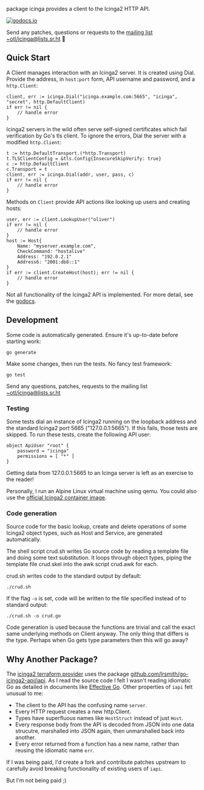 package icinga provides a client to the Icinga2 HTTP API.

[![godocs.io](http://godocs.io/olowe.co/icinga?status.svg)](http://godocs.io/olowe.co/icinga)

Send any patches, questions or requests to the [mailing list][list] [~otl/icinga@lists.sr.ht](mailto:~otl/icinga@lists.sr.ht) 🙂

[list]: https://lists.sr.ht/~otl/icinga

## Quick Start

A Client manages interaction with an Icinga2 server.
It is created using Dial. Provide the address, in `host:port` form, API username and password, and a `http.Client`:

	client, err := icinga.Dial("icinga.example.com:5665", "icinga", "secret", http.DefaultClient)
	if err != nil {
		// handle error
	}

Icinga2 servers in the wild often serve self-signed certificates which
fail verification by Go's tls client. To ignore the errors, Dial the server
with a modified `http.Client`:

	t := http.DefaultTransport.(*http.Transport)
	t.TLSClientConfig = &tls.Config{InsecureSkipVerify: true}
	c := http.DefaultClient
	c.Transport = t
	client, err := icinga.Dial(addr, user, pass, c)
	if err != nil {
		// handle error
	}

Methods on `Client` provide API actions like looking up users and creating hosts:

	user, err := client.LookupUser("oliver")
	if err != nil {
		// handle error
	}
	host := Host{
		Name: "myserver.example.com",
		CheckCommand: "hostalive"
		Address: "192.0.2.1"
		Address6: "2001:db8::1"
	}
	if err := client.CreateHost(host); err != nil {
		// handle error
	}

Not all functionality of the Icinga2 API is implemented.
For more detail, see the [godocs][godocs].

[godocs]: https://godocs.io/olowe.co/icinga

## Development

Some code is automatically generated. Ensure it's up-to-date before starting work:

	go generate

Make some changes, then run the tests. No fancy test framework:

	go test

Send any questions, patches, requests to the mailing list [~otl/icinga@lists.sr.ht](mailto:~otl/icinga@lists.sr.ht)

### Testing

Some tests dial an instance of Icinga2 running on the loopback address
and the standard Icinga2 port 5665 ("127.0.0.1:5665"). If this fails,
those tests are skipped. To run these tests, create the following API
user:

	object ApiUser "root" {
		password = "icinga"
		permissions = [ "*" ]
	}

Getting data from 127.0.0.1:5665 to an Icinga server is left as an
exercise to the reader!

Personally, I run an Alpine Linux virtual machine using qemu. You
could also use the [official Icinga2 container image][image].

[image]: https://hub.docker.com/r/icinga/icinga2

### Code generation

Source code for the basic lookup, create and delete operations of some
Icinga2 object types, such as Host and Service, are generated
automatically.

The shell script crud.sh writes Go source code by reading a template
file and doing some text substitution. It loops through object types,
piping the template file crud.skel into the awk script crud.awk for
each.

crud.sh writes code to the standard output by default:

	./crud.sh

If the flag `-o` is set, code will be written to the file
specified instead of to standard output:

	./crud.sh -o crud.go

Code generation is used because the functions are trivial and call the exact
same underlying methods on Client anyway. The only thing that differs is the type.
Perhaps when Go gets type parameters then this will go away?

## Why Another Package?

The [icinga2 terraform provider][tf] uses the package [github.com/lrsmith/go-icinga2-api/iapi][lrsmith].
As I read the source code I felt I wasn't reading idiomatic Go as detailed in documents like [Effective Go][effectivego].
Other properties of `iapi` felt unusual to me:

* The client to the API has the  confusing name `server`.
* Every HTTP request creates a new http.Client.
* Types have superfluous names like `HostStruct` instead of just `Host`.
* Every response body from the API is decoded from JSON into one data strucutre, marshalled into JSON again, then unmarshalled back into another.
* Every error returned from a function has a new name, rather than reusing the idiomatic name `err`.

If I was being paid, I'd create a fork and contribute patches upstream to carefully avoid breaking functionality of existing users of `iapi`.

But I'm not being paid ;)

[effectivego]: https://go.dev/doc/effective_go
[tf]: https://registry.terraform.io/providers/Icinga/icinga2/latest
[lrsmith]: https://godocs.io/github.com/lrsmith/go-icinga2-api/iapi
